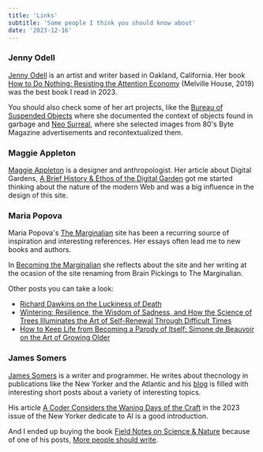 ```yaml
---
title: 'Links'
subtitle: 'Some people I think you should know about'
date: '2023-12-16'
---
```



### Jenny Odell

[Jenny Odell](https://www.jennyodell.com/) is an artist and writer based in Oakland, California. Her book [How to Do Nothing: Resisting the Attention Economy](https://www.jennyodell.com/book) (Melville House, 2019) was the best book I read in 2023. 

You should also check some of her art projects, like the [Bureau of Suspended Objects](https://www.jennyodell.com/bso.html) where she documented the context of objects found in garbage and [Neo Surreal](https://www.jennyodell.com/neosurreal.html), where she selected images from 80's Byte Magazine advertisements and recontextualized them.


### Maggie Appleton

[Maggie Appleton](https://maggieappleton.com/) is a designer and anthropologist. Her article about Digital Gardens, [A Brief History & Ethos of the Digital Garden](https://maggieappleton.com/garden-history) got me started thinking about the nature of the modern Web and was a big influence in the design of this site.


### Maria Popova

Maria Popova's [The Marginalian](https://www.themarginalian.org) site has been a recurring source of inspiration and interesting references. Her essays often lead me to new books and authors.

In [Becoming the Marginalian](https://www.themarginalian.org/2021/10/22/brain-pickings-becoming-the-marginalian/) she reflects about the site and her writing at the ocasion of the site renaming from Brain Pickings to The Marginalian.

Other posts you can take a look:
- [Richard Dawkins on the Luckiness of Death](https://www.themarginalian.org/2021/07/25/richard-dawkins-death/)
- [Wintering: Resilience, the Wisdom of Sadness, and How the Science of Trees Illuminates the Art of Self-Renewal Through Difficult Times](https://www.themarginalian.org/2021/03/06/wintering-katherine-may/)
- [How to Keep Life from Becoming a Parody of Itself: Simone de Beauvoir on the Art of Growing Older](https://www.themarginalian.org/2022/07/31/simone-de-beauvoir-coming-of-age/)


### James Somers

[James Somers](https://jsomers.net/) is a writer and programmer. He writes about thecnology in publications like the New Yorker and the Atlantic and his [blog](https://jsomers.net/blog/) is filled with interesting short posts about a variety of interesting topics.

His article [A Coder Considers the Waning Days of the Craft](https://www.newyorker.com/magazine/2023/11/20/a-coder-considers-the-waning-days-of-the-craft) in the 2023 issue of the New Yorker dedicate to AI is a good introduction.

And I ended up buying the book [Field Notes on Science & Nature](/books/info/9780674057579/) because of one of his posts, [More people should write](https://jsomers.net/blog/more-people-should-write).